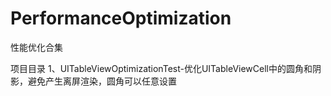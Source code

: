 # PerformanceOptimization
性能优化合集

项目目录  1、UITableViewOptimizationTest-优化UITableViewCell中的圆角和阴影，避免产生离屏渲染，圆角可以任意设置
